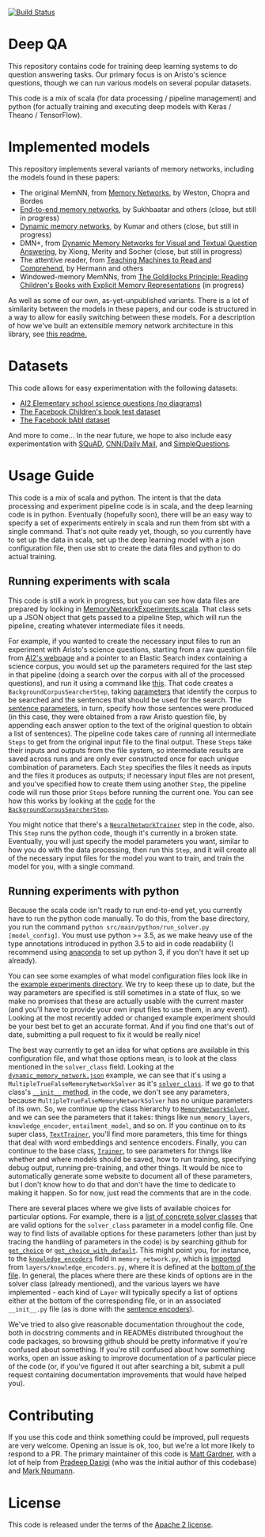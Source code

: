 [![Build Status](https://semaphoreci.com/api/v1/projects/b3480192-615d-4981-ba34-62afeb9d9ae6/953929/shields_badge.svg)](https://semaphoreci.com/allenai/deep_qa)

# Deep QA

This repository contains code for training deep learning systems to do question answering tasks.
Our primary focus is on Aristo's science questions, though we can run various models on several
popular datasets.

This code is a mix of scala (for data processing / pipeline management) and python (for actually
training and executing deep models with Keras / Theano / TensorFlow).

# Implemented models

This repository implements several variants of memory networks, including the models found in these papers:

- The original MemNN, from [Memory Networks](https://arxiv.org/abs/1410.3916), by Weston, Chopra and Bordes
- [End-to-end memory networks](https://www.semanticscholar.org/paper/End-To-End-Memory-Networks-Sukhbaatar-Szlam/10ebd5c40277ecba4ed45d3dc12f9f1226720523), by Sukhbaatar and others (close, but still in progress)
- [Dynamic memory networks](https://www.semanticscholar.org/paper/Ask-Me-Anything-Dynamic-Memory-Networks-for-Kumar-Irsoy/04ee77ef1143af8b19f71c63b8c5b077c5387855), by Kumar and others (close, but still in progress)
- DMN+, from [Dynamic Memory Networks for Visual and Textual Question Answering](https://www.semanticscholar.org/paper/Dynamic-Memory-Networks-for-Visual-and-Textual-Xiong-Merity/b2624c3cb508bf053e620a090332abce904099a1), by Xiong, Merity and Socher (close, but still in progress)
- The attentive reader, from [Teaching Machines to Read and Comprehend](https://www.semanticscholar.org/paper/Teaching-Machines-to-Read-and-Comprehend-Hermann-Kocisk%C3%BD/2cb8497f9214735ffd1bd57db645794459b8ff41), by Hermann and others
- Windowed-memory MemNNs, from [The Goldilocks Principle: Reading Children's Books with Explicit Memory Representations](https://www.semanticscholar.org/paper/The-Goldilocks-Principle-Reading-Children-s-Books-Hill-Bordes/1ee46c3b71ebe336d0b278de9093cfca7af7390b) (in progress)

As well as some of our own, as-yet-unpublished variants.  There is a lot of similarity between the models in these papers, and our code is structured in a way to allow for easily switching between these models.
For a description of how we've built an extensible memory network architecture in this library, see [this readme.](./src/main/python/deep_qa/solvers/with_memory/README.md)
# Datasets

This code allows for easy experimentation with the following datasets:

- [AI2 Elementary school science questions (no diagrams)](http://allenai.org/data.html)
- [The Facebook Children's book test dataset](https://research.facebook.com/research/babi/#cbt)
- [The Facebook bAbI dataset](https://research.facebook.com/research/babi/)

And more to come...  In the near future, we hope to also include easy experimentation with
[SQuAD](https://rajpurkar.github.io/SQuAD-explorer/), [CNN/Daily
Mail](http://cs.nyu.edu/~kcho/DMQA/), and
[SimpleQuestions](https://research.facebook.com/research/babi/).

# Usage Guide

This code is a mix of scala and python.  The intent is that the data processing and experiment
pipeline code is in scala, and the deep learning code is in python.  Eventually (hopefully soon),
there will be an easy way to specify a set of experiments entirely in scala and run them from sbt
with a single command.  That's not quite ready yet, though, so you currently have to set up the
data in scala, set up the deep learning model with a json configuration file, then use sbt to
create the data files and python to do actual training.

## Running experiments with scala

This code is still a work in progress, but you can see how data files are prepared by looking in
[MemoryNetworkExperiments.scala](https://github.com/allenai/deep_qa/blob/master/src/main/scala/org/allenai/deep_qa/experiments/MemoryNetworkExperiments.scala).
That class sets up a JSON object that gets passed to a pipeline Step, which will run the pipeline,
creating whatever intermediate files it needs.

For example, if you wanted to create the necessary input files to run an experiment with Aristo's
science questions, starting from a raw question file from [AI2's
webpage](http://allenai.org/data.html) and a pointer to an Elastic Search index containing a
science corpus, you would set up the parameters required for the last step in that pipeline (doing
a search over the corpus with all of the processed questions), and run it using a command like
[this](https://github.com/allenai/deep_qa/blob/089954f5713b4b91d5a0b73c375d5d2983383772/src/main/scala/org/allenai/deep_qa/experiments/MemoryNetworkExperiments.scala#L188).
That code creates a `BackgroundCorpusSearcherStep`, taking
[parameters](https://github.com/allenai/deep_qa/blob/089954f5713b4b91d5a0b73c375d5d2983383772/src/main/scala/org/allenai/deep_qa/experiments/MemoryNetworkExperiments.scala#L123)
that identify the corpus to be searched and the sentences that should be used for the search.  The
[sentence
parameters](https://github.com/allenai/deep_qa/blob/089954f5713b4b91d5a0b73c375d5d2983383772/src/main/scala/org/allenai/deep_qa/experiments/MemoryNetworkExperiments.scala#L108),
in turn, specify how those sentences were produced (in this case, they were obtained from a raw
Aristo question file, by appending each answer option to the text of the original question to
obtain a list of sentences).  The pipeline code takes care of running all intermediate `Steps` to
get from the original input file to the final output.  These `Steps` take their inputs and outputs
from the file system, so intermediate results are saved across runs and are only ever constructed
once for each unique combination of parameters.  Each `Step` specifies the files it needs as inputs
and the files it produces as outputs; if necessary input files are not present, and you've
specified how to create them using another `Step`, the pipeline code will run those prior `Steps`
before running the current one.  You can see how this works by looking at the
[code](https://github.com/allenai/deep_qa/blob/089954f5713b4b91d5a0b73c375d5d2983383772/src/main/scala/org/allenai/deep_qa/pipeline/BackgroundCorpusSearcherStep.scala#L94)
for the
[`BackgroundCorpusSearcherStep`](https://github.com/allenai/deep_qa/blob/089954f5713b4b91d5a0b73c375d5d2983383772/src/main/scala/org/allenai/deep_qa/pipeline/BackgroundCorpusSearcherStep.scala#L51-L60).

You might notice that there's a
[`NeuralNetworkTrainer`](https://github.com/allenai/deep_qa/blob/089954f5713b4b91d5a0b73c375d5d2983383772/src/main/scala/org/allenai/deep_qa/pipeline/NeuralNetworkTrainer.scala)
step in the code, also.  This `Step` runs the python code, though it's currently in a broken
state.  Eventually, you will just specify the model parameters you want, similar to how you do with
the data processing, then run this `Step`, and it will create all of the necessary input files for
the model you want to train, and train the model for you, with a single command.

## Running experiments with python

Because the scala code isn't ready to run end-to-end yet, you currently have to run the python code
manually.  To do this, from the base directory, you run the command `python
src/main/python/run_solver.py [model_config]`.  You must use python >= 3.5, as we make heavy use of
the type annotations introduced in python 3.5 to aid in code readability (I recommend using
[anaconda](https://www.continuum.io/downloads) to set up python 3, if you don't have it set up
already).

You can see some examples of what model configuration files look like in the [example
experiments directory](https://github.com/allenai/deep_qa/tree/master/example_experiments).  We
try to keep these up to date, but the way parameters are specified is still sometimes in a state
of flux, so we make no promises that these are actually usable with the current master (and you'll
have to provide your own input files to use them, in any event).  Looking at the most recently
added or changed example experiment should be your best bet to get an accurate format.  And if you
find one that's out of date, submitting a pull request to fix it would be really nice!

The best way currently to get an idea for what options are available in this configuration file,
and what those options mean, is to look at the class mentioned in the `solver_class` field.
Looking at the
[`dynamic_memory_network.json`](https://github.com/allenai/deep_qa/blob/932849e8b3ebec6882680231924248669cc19758/example_experiments/dynamic_memory_network.json)
example, we can see that it's using a `MultipleTrueFalseMemoryNetworkSolver` as it's
[`solver_class`](https://github.com/allenai/deep_qa/blob/932849e8b3ebec6882680231924248669cc19758/example_experiments/dynamic_memory_network.json#L2).
If we go to that class's [`__init__`
method](https://github.com/allenai/deep_qa/blob/932849e8b3ebec6882680231924248669cc19758/src/main/python/deep_qa/solvers/with_memory/multiple_true_false_memory_network.py#L31),
in the code, we don't see any parameters, because `MultipleTrueFalseMemoryNetworkSolver` has no
unique parameters of its own.  So, we continue up the class hierarchy to
[`MemoryNetworkSolver`](https://github.com/allenai/deep_qa/blob/932849e8b3ebec6882680231924248669cc19758/src/main/python/deep_qa/solvers/with_memory/memory_network.py#L69),
and we can see the parameters that it takes: things like `num_memory_layers`, `knowledge_encoder`,
`entailment_model`, and so on.  If you continue on to its super class,
[`TextTrainer`](https://github.com/allenai/deep_qa/blob/932849e8b3ebec6882680231924248669cc19758/src/main/python/deep_qa/training/text_trainer.py#L32),
you'll find more parameters, this time for things that deal with word embeddings and sentence
encoders.  Finally, you can continue to the base class,
[`Trainer`](https://github.com/allenai/deep_qa/blob/932849e8b3ebec6882680231924248669cc19758/src/main/python/deep_qa/training/text_trainer.py#L32),
to see parameters for things like whether and where models should be saved, how to run training,
specifying debug output, running pre-training, and other things.  It would be nice to automatically
generate some website to document all of these parameters, but I don't know how to do that and
don't have the time to dedicate to making it happen.  So for now, just read the comments that are
in the code.


There are several places where we give lists of available choices for particular options.  For
example, there is a [list of concrete
solver classes](https://github.com/allenai/deep_qa/blob/932849e8b3ebec6882680231924248669cc19758/src/main/python/deep_qa/solvers/__init__.py#L15-L24)
that are valid options for the `solver_class` parameter in a model config file.  One way to find
lists of available options for these parameters (other than just by tracing the handling of
parameters in the code) is by searching github for
[`get_choice`](https://github.com/allenai/deep_qa/search?utf8=%E2%9C%93&q=get_choice) or
[`get_choice_with_default`](https://github.com/allenai/deep_qa/search?utf8=%E2%9C%93&q=get_choice_with_default).
This might point you, for instance, to the
[`knowledge_encoders`](https://github.com/allenai/deep_qa/blob/932849e8b3ebec6882680231924248669cc19758/src/main/python/deep_qa/solvers/with_memory/memory_network.py#L217)
field in `memory_network.py`, which is
[imported](https://github.com/allenai/deep_qa/blob/932849e8b3ebec6882680231924248669cc19758/src/main/python/deep_qa/solvers/with_memory/memory_network.py#L17)
from `layers/knowledge_encoders.py`, where it is defined at the [bottom of the
file](https://github.com/allenai/deep_qa/blob/932849e8b3ebec6882680231924248669cc19758/src/main/python/deep_qa/layers/knowledge_encoders.py#L75-L77).
In general, the places where there are these kinds of options are in the solver class (already
mentioned), and the various layers we have implemented - each kind of `Layer` will typically
specify a list of options either at the bottom of the corresponding file, or in an associated
`__init__.py` file (as is done with the [sentence
encoders](https://github.com/allenai/deep_qa/blob/932849e8b3ebec6882680231924248669cc19758/src/main/python/deep_qa/layers/encoders/__init__.py)).

We've tried to also give reasonable documentation throughout the code, both in docstring comments
and in READMEs distributed throughout the code packages, so browsing github should be pretty
informative if you're confused about something.  If you're still confused about how something
works, open an issue asking to improve documentation of a particular piece of the code (or, if
you've figured it out after searching a bit, submit a pull request containing documentation
improvements that would have helped you).

# Contributing

If you use this code and think something could be improved, pull requests are very welcome.
Opening an issue is ok, too, but we're a lot more likely to respond to a PR.  The primary
maintainer of this code is [Matt Gardner](https://matt-gardner.github.io/), with a lot of help
from [Pradeep Dasigi](http://www.cs.cmu.edu/~pdasigi/) (who was the initial author of this
codebase) and [Mark Neumann](http://markneumann.xyz/).

# License

This code is released under the terms of the [Apache 2 license](https://www.apache.org/licenses/LICENSE-2.0).
